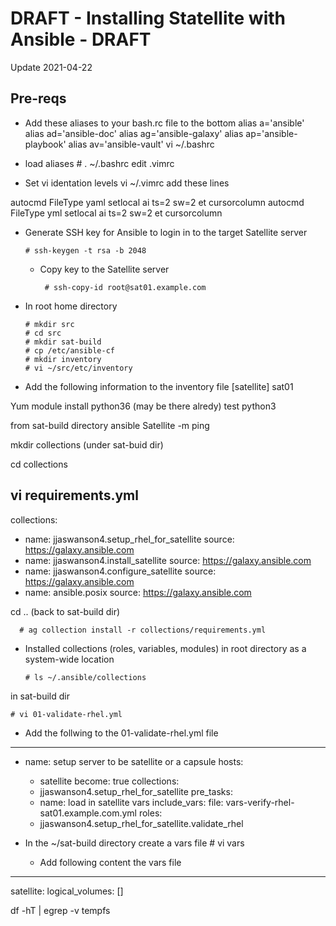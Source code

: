 # DRAFT - Installing Statellite with Ansible - DRAFT

Update 2021-04-22

## Pre-reqs

- Add these aliases to your bash.rc file to the bottom
alias a='ansible'
alias ad='ansible-doc'
alias ag='ansible-galaxy'
alias ap='ansible-playbook'
alias av='ansible-vault'
vi ~/.bashrc

- load aliases
      # .  ~/.bashrc
edit .vimrc

- Set vi identation levels
vi ~/.vimrc add these lines

autocmd FileType yaml setlocal ai ts=2 sw=2 et cursorcolumn
autocmd FileType yml setlocal ai ts=2 sw=2 et cursorcolumn


- Generate SSH key for Ansible to login in to the target Satellite server

      # ssh-keygen -t rsa -b 2048
 
   - Copy key to the Satellite server

          # ssh-copy-id root@sat01.example.com
          
- In root home directory

      # mkdir src
      # cd src
      # mkdir sat-build
      # cp /etc/ansible-cf
      # mkdir inventory
      # vi ~/src/etc/inventory

- Add the following information to the inventory file
[satellite]
sat01


Yum module install python36 (may be there alredy)
test python3

from sat-build directory
ansible Satellite -m ping

mkdir collections (under sat-buid dir)

cd collections

vi requirements.yml
---
collections:
  - name: jjaswanson4.setup_rhel_for_satellite
    source: https://galaxy.ansible.com
  - name: jjaswanson4.install_satellite
    source: https://galaxy.ansible.com
  - name: jjaswanson4.configure_satellite
    source: https://galaxy.ansible.com
  - name: ansible.posix
    source: https://galaxy.ansible.com
    
    
  cd .. (back to sat-build dir)
  
  
      # ag collection install -r collections/requirements.yml 
      
- Installed collections (roles, variables, modules) in root directory as a system-wide location

      # ls ~/.ansible/collections

in sat-build dir 

    # vi 01-validate-rhel.yml
    
    
- Add the follwing to the 01-validate-rhel.yml file

---

- name: setup server to be satellite or a capsule
  hosts:
    - satellite
  become: true
  collections:
    - jjaswanson4.setup_rhel_for_satellite
  pre_tasks:
    - name: load in satellite vars
      include_vars:
        file: vars-verify-rhel-sat01.example.com.yml
  roles:
    - jjaswanson4.setup_rhel_for_satellite.validate_rhel

- In the ~/sat-build directory create a vars file
      # vi vars
      
  - Add following content the vars file
---
satellite:
  logical_volumes: []
  
  
  df -hT | egrep -v tempfs

